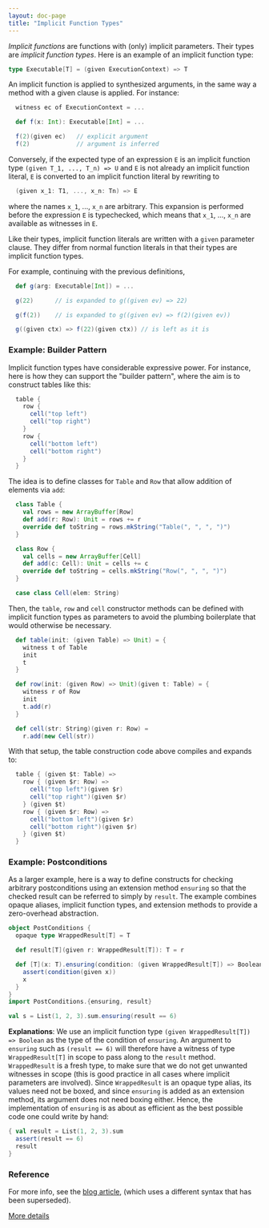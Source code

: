 ```yaml
---
layout: doc-page
title: "Implicit Function Types"
---
```


_Implicit functions_ are functions with (only) implicit parameters.
Their types are _implicit function types_. Here is an example of an implicit function type:

```scala
type Executable[T] = (given ExecutionContext) => T
```
An implicit function is applied to synthesized arguments, in
the same way a method with a given clause is applied. For instance:
```scala
  witness ec of ExecutionContext = ...

  def f(x: Int): Executable[Int] = ...

  f(2)(given ec)   // explicit argument
  f(2)             // argument is inferred
```
Conversely, if the expected type of an expression `E` is an implicit function type
`(given T_1, ..., T_n) => U` and `E` is not already an
implicit function literal, `E` is converted to an implicit function literal by rewriting to
```scala
  (given x_1: T1, ..., x_n: Tn) => E
```
where the names `x_1`, ..., `x_n` are arbitrary. This expansion is performed
before the expression `E` is typechecked, which means that `x_1`, ..., `x_n`
are available as witnesses in `E`.

Like their types, implicit function literals are written with a `given` parameter clause.
They differ from normal function literals in that their types are implicit function types.

For example, continuing with the previous definitions,
```scala
  def g(arg: Executable[Int]) = ...

  g(22)      // is expanded to g((given ev) => 22)

  g(f(2))    // is expanded to g((given ev) => f(2)(given ev))

  g((given ctx) => f(22)(given ctx)) // is left as it is
```
### Example: Builder Pattern

Implicit function types have considerable expressive power. For
instance, here is how they can support the "builder pattern", where
the aim is to construct tables like this:
```scala
  table {
    row {
      cell("top left")
      cell("top right")
    }
    row {
      cell("bottom left")
      cell("bottom right")
    }
  }
```
The idea is to define classes for `Table` and `Row` that allow
addition of elements via `add`:
```scala
  class Table {
    val rows = new ArrayBuffer[Row]
    def add(r: Row): Unit = rows += r
    override def toString = rows.mkString("Table(", ", ", ")")
  }

  class Row {
    val cells = new ArrayBuffer[Cell]
    def add(c: Cell): Unit = cells += c
    override def toString = cells.mkString("Row(", ", ", ")")
  }

  case class Cell(elem: String)
```
Then, the `table`, `row` and `cell` constructor methods can be defined
with implicit function types as parameters to avoid the plumbing boilerplate
that would otherwise be necessary.
```scala
  def table(init: (given Table) => Unit) = {
    witness t of Table
    init
    t
  }

  def row(init: (given Row) => Unit)(given t: Table) = {
    witness r of Row
    init
    t.add(r)
  }

  def cell(str: String)(given r: Row) =
    r.add(new Cell(str))
```
With that setup, the table construction code above compiles and expands to:
```scala
  table { (given $t: Table) =>
    row { (given $r: Row) =>
      cell("top left")(given $r)
      cell("top right")(given $r)
    } (given $t)
    row { (given $r: Row) =>
      cell("bottom left")(given $r)
      cell("bottom right")(given $r)
    } (given $t)
  }
```
### Example: Postconditions

As a larger example, here is a way to define constructs for checking arbitrary postconditions using an extension method `ensuring` so that the checked result can be referred to simply by `result`. The example combines opaque aliases, implicit function types, and extension methods to provide a zero-overhead abstraction.

```scala
object PostConditions {
  opaque type WrappedResult[T] = T

  def result[T](given r: WrappedResult[T]): T = r

  def [T](x: T).ensuring(condition: (given WrappedResult[T]) => Boolean): T = {
    assert(condition(given x))
    x
  }
}
import PostConditions.{ensuring, result}

val s = List(1, 2, 3).sum.ensuring(result == 6)
```
**Explanations**: We use an implicit function type `(given WrappedResult[T]) => Boolean`
as the type of the condition of `ensuring`. An argument to `ensuring` such as
`(result == 6)` will therefore have a witness of type `WrappedResult[T]` in
scope to pass along to the `result` method. `WrappedResult` is a fresh type, to make sure
that we do not get unwanted witnesses in scope (this is good practice in all cases
where implicit parameters are involved). Since `WrappedResult` is an opaque type alias, its
values need not be boxed, and since `ensuring` is added as an extension method, its argument
does not need boxing either. Hence, the implementation of `ensuring` is as about as efficient
as the best possible code one could write by hand:

```scala
{ val result = List(1, 2, 3).sum
  assert(result == 6)
  result
}
```
### Reference

For more info, see the [blog article](https://www.scala-lang.org/blog/2016/12/07/implicit-function-types.html),
(which uses a different syntax that has been superseded).

[More details](./implicit-function-types-spec.md)
